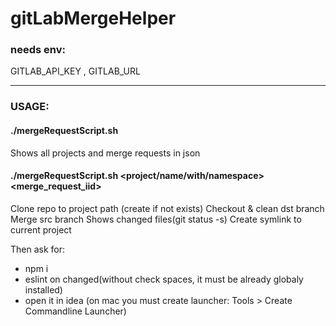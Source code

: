 # gitLabMergeHelper

### needs env: 
GITLAB_API_KEY , GITLAB_URL

--------

### USAGE:
#### ./mergeRequestScript.sh

Shows all projects and merge requests in json

#### ./mergeRequestScript.sh <project/name/with/namespace> <merge_request_iid>

Clone repo to project path (create if not exists)
Checkout & clean dst branch
Merge src branch
Shows changed files(git status -s)
Create symlink to current project

Then ask for: 
- npm i
- eslint on changed(without check spaces, it must be already globaly installed)
- open it in idea (on mac you must create launcher: Tools > Create Commandline Launcher)
